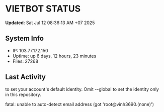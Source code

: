 # VIETBOT STATUS
**Updated**: Sat Jul 12 08:36:13 AM +07 2025

## System Info
- IP: 103.77.172.150
- Uptime: up 6 days, 12 hours, 23 minutes
- Files: 27268

## Last Activity

to set your account's default identity.
Omit --global to set the identity only in this repository.

fatal: unable to auto-detect email address (got 'root@vinh3690.(none)')
